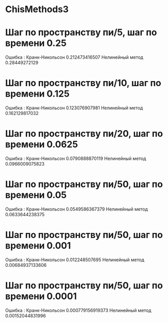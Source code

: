 # ChisMethods3

# Шаг по пространству пи/5, шаг по времени 0.25
Ошибка :
Кранк-Никольсон 0.212473416507
Нелинейный метод 0.28449272129

# Шаг по пространству пи/10, шаг по времени 0.125
Ошибка :
Кранк-Никольсон 0.123076907981
Нелинейный метод 0.162129817032

# Шаг по пространству пи/20, шаг по времени 0.0625
Ошибка :
Кранк-Никольсон 0.0790888870119
Нелинейный метод 0.0966009075823

# Шаг по пространству пи/50, шаг по времени 0.05
Ошибка :
Кранк-Никольсон 0.0549586367379
Нелинейный метод 0.0633644238375

# Шаг по пространству пи/50, шаг по времени 0.001
Ошибка :
Кранк-Никольсон 0.012248507695
Нелинейный метод 0.00684937133606

# Шаг по пространству пи/50, шаг по времени 0.0001
 Ошибка :
 Кранк-Никольсон 0.000779156919373
 Нелинейный метод 0.00152044831996


